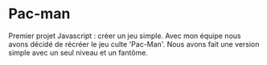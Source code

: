 # Pac-man
Premier projet Javascript : créer un jeu simple.
Avec mon équipe nous avons décidé de récréer le jeu culte 'Pac-Man'. 
Nous avons fait une version simple avec un seul niveau et un fantôme.
